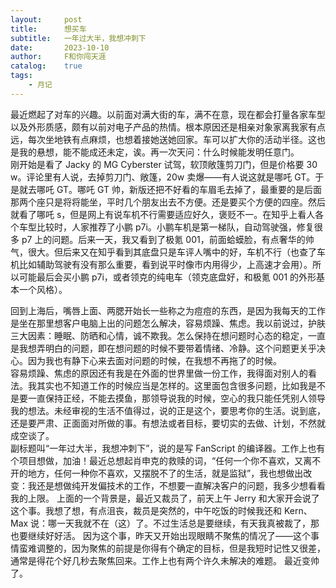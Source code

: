 ```yaml
---
layout:     post
title:      想买车
subtitle:   一年过大半，我想冲刺下
date:       2023-10-10
author:     F和你闯天涯
catalog:    true
tags:
    - 月记
---
```


最近燃起了对车的兴趣。以前面对满大街的车，满不在意，现在都会打量各家车型以及外形质感，颇有以前对电子产品的热情。根本原因还是相亲对象家离我家有点远，每次坐地铁有点麻烦，也想着接她送她回家。车可以扩大你的活动半径。这也是我的悬想，能不能成还未定，诶。再一次天问：什么时候能发明任意门。  
刚开始是看了 Jacky 的 MG Cyberster 试驾，软顶敞篷剪刀门，但是价格要 30 w。评论里有人说，去掉剪刀门、敞篷，20w 卖爆——有人说这就是哪吒 GT。于是就去哪吒 GT。哪吒 GT 帅，新版还把不好看的车眉毛去掉了，最重要的是后面那两个座只是将将能坐，平时几个朋友出去不方便。还是要买个方便的四座。然后就看了哪吒 s，但是网上有说车机不行需要适应好久，褒贬不一。在知乎上看人各个车型比较时，人家推荐了小鹏 p7i。小鹏车机是第一梯队，自动驾驶强，修复很多 p7 上的问题。后来一天，我又看到了极氪 001，前面蛤蟆脸，有点奢华的帅气，很大。但后来又在知乎看到其底盘只是车评人嘴中的好，车机不行（也查了车机比如辅助驾驶有没有那么重要，看到说平时像市内用得少，上高速才会用）。所以可能最后会买小鹏 p7i，或者领克的纯电车（领克底盘好，和极氪 001 的外形基本一个风格）。  

回到上海后，嘴唇上面、两腮开始长一些称之为痘痘的东西，是因为我每天的工作是坐在那里想客户电脑上出的问题怎么解决，容易烦躁、焦虑。我以前说过，护肤三大因素：睡眠、防晒和心情，诚不欺我。怎么保持在想问题时心态的稳定，一直是我想弄明白的问题，即在想问题的时候不要带着情绪、冷静。这个问题更关乎决心。因为我也有静下心来去面对问题的时候，在我想不再拖了的时候。  
容易烦躁、焦虑的原因还有我是在外面的世界里做一份工作，我得面对别人的看法。我其实也不知道工作的时候应当是怎样的。这里面包含很多问题，比如我是不是要一直保持正经，不能去摸鱼，那领导说我的时候，空心的我只能任凭别人领导我的想法。未经审视的生活不值得过，说的正是这个，要思考你的生活。说到底，还是要严肃、正面面对所做的事。有想法或者目标，要切实的去做、计划，不然就成空谈了。  
副标题叫“一年过大半，我想冲刺下”，说的是写 FanScript 的编译器。工作上也有个项目想做，加油！最近总想起肖申克的救赎的词，“任何一个你不喜欢，又离不开的地方，任何一种你不喜欢，又摆脱不了的生活，就是监狱”，我也想做出改变：我还是想做纯开发偏技术的工作，不想要一直解决客户的问题，我多少想看看我的上限。
上面的一个背景是，最近又裁员了，前天上午 Jerry 和大家开会说了这个事。我想了想，有点沮丧，裁员是突然的，中午吃饭的时候我还和 Kern、Max 说：哪一天我就不在（这）了。不过生活总是要继续，有天我真被裁了，那也要继续好好活。
因为这个事，昨天又开始出现眼睛不聚焦的情况了——这个事情蛮难调整的，因为聚焦的前提是你得有个确定的目标，但是我短时记性又很差，通常是得花个好几秒去聚焦回来。工作上也有两个许久未解决的难题。
最近变帅了。